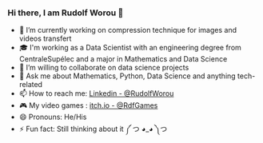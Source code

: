 ### Hi there, I am Rudolf Worou 👋

<!--
**RudolfWorou/RudolfWorou** is a ✨ _special_ ✨ repository because its `README.md` (this file) appears on your GitHub profile.
-->

- 🔭 I’m currently working on compression technique for images and videos transfert
- 🎓 I'm working as a Data Scientist with an engineering degree from CentraleSupélec and a major in Mathematics and Data Science
- 👯 I’m willing to collaborate on data science projects
- 💬 Ask me about Mathematics, Python, Data Science and anything tech-related 
- 📫 How to reach me: [Linkedin - @RudolfWorou](https://www.linkedin.com/in/rudolf-worou-47a42719a/)
- 🎮 My video games : [itch.io - @RdfGames](https://rdfgames.itch.io/)
- 😄 Pronouns: He/His
- ⚡ Fun fact: Still thinking about it ༼ つ ◕_◕ ༽つ


